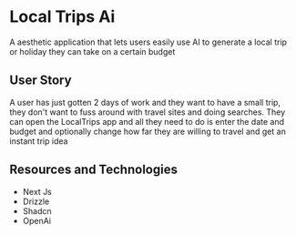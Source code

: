 # Local Trips Ai

A aesthetic application that lets users easily use AI to generate a local trip or holiday they can take on a certain budget

## User Story

A user  has just gotten 2 days of work and they want to have a small trip, they don't want to fuss
around with travel sites and doing searches.
They can open the LocalTrips app and all they need to do is enter the date and budget and optionally
change how far they are willing to travel and get an instant trip idea


## Resources and Technologies

- Next Js
- Drizzle
- Shadcn
- OpenAi